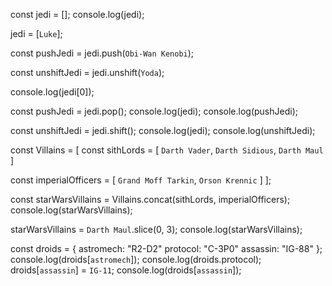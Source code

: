 const jedi = [];
console.log(jedi);

jedi = [`Luke`];

const pushJedi = jedi.push(`Obi-Wan Kenobi`);

const unshiftJedi = jedi.unshift(`Yoda`);

console.log(jedi[0]);

const pushJedi = jedi.pop();
console.log(jedi); 
console.log(pushJedi);

const unshiftJedi = jedi.shift();
console.log(jedi); 
console.log(unshiftJedi); 

const Villains = [
const sithLords = [
  `Darth Vader`,
  `Darth Sidious`,
  `Darth Maul`
]

const imperialOfficers = [
    `Grand Moff Tarkin`,
    `Orson Krennic`
]
];

const starWarsVillains = Villains.concat(sithLords, imperialOfficers);
console.log(starWarsVillains);

starWarsVillains = `Darth Maul`.slice(0, 3);
console.log(starWarsVillains);

const droids = {
 astromech: "R2-D2"
 protocol: "C-3P0"
 assassin: "IG-88"
};
console.log(droids[`astromech`]);
console.log(droids.protocol);
droids[`assassin`] = `IG-11`;
console.log(droids[`assassin`]);  
